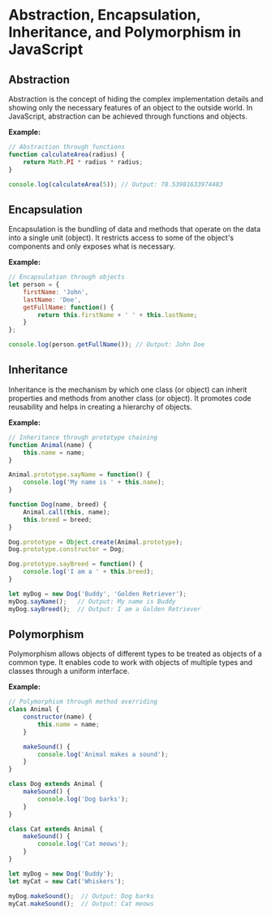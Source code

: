 
# Abstraction, Encapsulation, Inheritance, and Polymorphism in JavaScript

## Abstraction

Abstraction is the concept of hiding the complex implementation details and showing only the necessary features of an object to the outside world. In JavaScript, abstraction can be achieved through functions and objects.

**Example:**

```javascript
// Abstraction through functions
function calculateArea(radius) {
    return Math.PI * radius * radius;
}

console.log(calculateArea(5)); // Output: 78.53981633974483
```

## Encapsulation

Encapsulation is the bundling of data and methods that operate on the data into a single unit (object). It restricts access to some of the object's components and only exposes what is necessary.

**Example:**

```javascript
// Encapsulation through objects
let person = {
    firstName: 'John',
    lastName: 'Doe',
    getFullName: function() {
        return this.firstName + ' ' + this.lastName;
    }
};

console.log(person.getFullName()); // Output: John Doe
```

## Inheritance

Inheritance is the mechanism by which one class (or object) can inherit properties and methods from another class (or object). It promotes code reusability and helps in creating a hierarchy of objects.

**Example:**

```javascript
// Inheritance through prototype chaining
function Animal(name) {
    this.name = name;
}

Animal.prototype.sayName = function() {
    console.log('My name is ' + this.name);
}

function Dog(name, breed) {
    Animal.call(this, name);
    this.breed = breed;
}

Dog.prototype = Object.create(Animal.prototype);
Dog.prototype.constructor = Dog;

Dog.prototype.sayBreed = function() {
    console.log('I am a ' + this.breed);
}

let myDog = new Dog('Buddy', 'Golden Retriever');
myDog.sayName();   // Output: My name is Buddy
myDog.sayBreed();  // Output: I am a Golden Retriever
```

## Polymorphism

Polymorphism allows objects of different types to be treated as objects of a common type. It enables code to work with objects of multiple types and classes through a uniform interface.

**Example:**

```javascript
// Polymorphism through method overriding
class Animal {
    constructor(name) {
        this.name = name;
    }

    makeSound() {
        console.log('Animal makes a sound');
    }
}

class Dog extends Animal {
    makeSound() {
        console.log('Dog barks');
    }
}

class Cat extends Animal {
    makeSound() {
        console.log('Cat meows');
    }
}

let myDog = new Dog('Buddy');
let myCat = new Cat('Whiskers');

myDog.makeSound();  // Output: Dog barks
myCat.makeSound();  // Output: Cat meows
```

